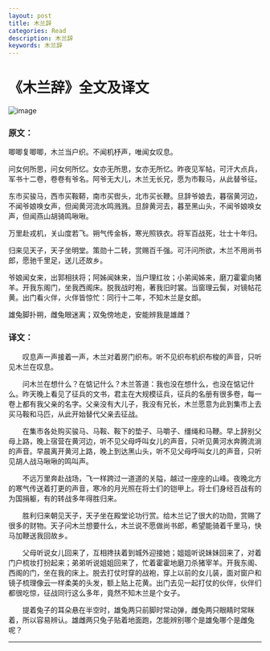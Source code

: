 ```yaml
---
layout: post
title: 木兰辞
categories: Read
description: 木兰辞
keywords: 木兰辞
---
```


# 《木兰辞》全文及译文

![image](https://github.com/weakchen007/aiwv.github.io/assets/58799395/5edc0722-0aee-436a-995e-6080cb312d42)

### 原文：

唧唧复唧唧，木兰当户织。不闻机杼声，唯闻女叹息。

问女何所思，问女何所忆。女亦无所思，女亦无所忆。昨夜见军帖，可汗大点兵，军书十二卷，卷卷有爷名。阿爷无大儿，木兰无长兄，愿为市鞍马，从此替爷征。

东市买骏马，西市买鞍鞯，南市买辔头，北市买长鞭。旦辞爷娘去，暮宿黄河边，不闻爷娘唤女声，但闻黄河流水鸣溅溅。旦辞黄河去，暮至黑山头，不闻爷娘唤女声，但闻燕山胡骑鸣啾啾。

万里赴戎机，关山度若飞。朔气传金柝，寒光照铁衣。将军百战死，壮士十年归。

归来见天子，天子坐明堂。策勋十二转，赏赐百千强。可汗问所欲，木兰不用尚书郎，愿驰千里足，送儿还故乡。

爷娘闻女来，出郭相扶将；阿姊闻妹来，当户理红妆；小弟闻姊来，磨刀霍霍向猪羊。开我东阁门，坐我西阁床。脱我战时袍，著我旧时裳。当窗理云鬓，对镜帖花黄。出门看火伴，火伴皆惊忙：同行十二年，不知木兰是女郎。

雄兔脚扑朔，雌兔眼迷离；双兔傍地走，安能辨我是雄雌？

### 译文：

&emsp;&emsp;叹息声一声接着一声，木兰对着房门织布。听不见织布机织布梭的声音，只听见木兰在叹息。

&emsp;&emsp;问木兰在想什么？在惦记什么？木兰答道：我也没在想什么，也没在惦记什么。昨天晚上看见了征兵的文书，君主在大规模征兵，征兵的名册有很多卷，每一卷上都有我父亲的名字。父亲没有大儿子，我没有兄长，木兰愿意为此到集市上去买马鞍和马匹，从此开始替代父亲去征战。

&emsp;&emsp;在集市各处购买骏马、马鞍、鞍下的垫子、马嚼子、缰绳和马鞭。早上辞别父母上路，晚上宿营在黄河边，听不见父母呼叫女儿的声音，只听见黄河水奔腾流淌的声音。早晨离开黄河上路，晚上到达黑山头，听不见父母呼叫女儿的声音，只听见胡人战马啾啾的鸣叫声。

&emsp;&emsp;不远万里奔赴战场，飞一样跨过一道道的关隘，越过一座座的山峰。夜晚北方的寒气传送着打更的声音，寒冷的月光照在将士们的铠甲上。将士们身经百战有的为国捐躯，有的转战多年得胜归来。

&emsp;&emsp;胜利归来朝见天子，天子坐在殿堂论功行赏。给木兰记了很大的功勋，赏赐了很多的财物。天子问木兰想要什么，木兰说不愿做尚书郎，希望能骑着千里马，快马加鞭送我回故乡。

&emsp;&emsp;父母听说女儿回来了，互相搀扶着到城外迎接她；姐姐听说妹妹回来了，对着门户梳妆打扮起来；弟弟听说姐姐回来了，忙着霍霍地磨刀杀猪宰羊。开我东阁、西阁的门，坐在我的床上。脱去打仗时穿的战袍，穿上以前的女儿装，面对窗户和镜子梳理像云一样柔美的头发，额上贴上花黄。出门去见一起打仗的伙伴，伙伴们都很吃惊，征战同行这么多年，竟然不知木兰是个女子。

&emsp;&emsp;提着兔子的耳朵悬在半空时，雄兔两只前脚时常动弹，雌兔两只眼睛时常眯着，所以容易辨认。雄雌两只兔子贴着地面跑，怎能辨别哪个是雄兔哪个是雌兔呢？


-------
